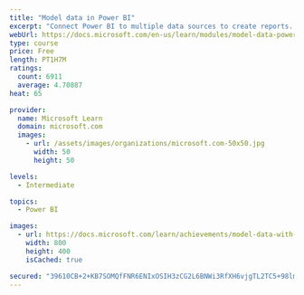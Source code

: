 ```yaml
---
title: "Model data in Power BI"
excerpt: "Connect Power BI to multiple data sources to create reports. Define the relationship between your data sources."
webUrl: https://docs.microsoft.com/en-us/learn/modules/model-data-power-bi/
type: course
price: Free
length: PT1H7M
ratings:
  count: 6911
  average: 4.70887
heat: 65

provider:
  name: Microsoft Learn
  domain: microsoft.com
  images:
    - url: /assets/images/organizations/microsoft.com-50x50.jpg
      width: 50
      height: 50

levels:
  - Intermediate

topics:
  - Power BI

images:
  - url: https://docs.microsoft.com/learn/achievements/model-data-with-power-bi-desktop-social.png
    width: 800
    height: 400
    isCached: true

secured: "39610CB+2+KB7SOMQfFNR6ENIxOSIH3zCG2L6BNWi3RfXH6vjgTL2TC5+98lm8DrBzxfuzMjXtH/BKQpZtrYH5jSBYov1CxjXUBxSwWwaAQaUoQx/Nx0vkVLSW4Amo9FhjLbc8hpL4b2zXEmGPnYdYOn8J7Lx82J5AyTot2KRHzB7aVHBGWlXaWHWen5Ox0AIKpWxcjTpOIzFQzJQxOrIprYYDjClwQWrRI385J0CFdbkvyGJha5J08E46iQTqbUiCGAIuy+g9EDzUdalCTVbPPMu6m7PvtMtgsA9pmmMVTD+cPIxnXiiL/lTQaHpHsIiWTvXQ3oVjISJVr4uZzJ0H0Yj69l2ricNoa21It5AkuYVIlp7KJVJhdJEbDbIetFYxIvPRklp2yKn+kG1SkD/n4YRSAeEm3LZoqbEvdwnAI=;BM3r/MwvWlglR0X+nhcARA=="
---
```


